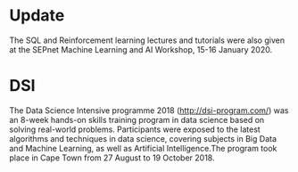 # Update
The SQL and Reinforcement learning lectures and tutorials were also given at the SEPnet Machine Learning and AI Workshop, 15-16 January 2020.

# DSI

The Data Science Intensive programme 2018 (http://dsi-program.com/) was an 8-week hands-on skills training program in data science based on solving real-world problems. Participants were exposed to the latest algorithms and techniques in data science, covering subjects in Big Data and Machine Learning, as well as Artificial Intelligence.The program took place in Cape Town from 27 August to 19 October 2018. 

